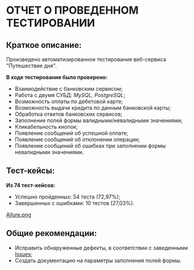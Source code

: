 # ОТЧЕТ О ПРОВЕДЕННОМ ТЕСТИРОВАНИИ
## Краткое описание:

Произведено автоматизированное тестирования веб-сервиса "Путешествие дня".

**В ходе тестирования было проверено:**

* Взаимодействие с банковским сервисом;
* Работа с двумя СУБД: *MySQL, PostgreSQL*;
* Возможность оплаты по дебетовой карте;
* Возможность выдачи кредита по данным банковской карты;
* Обработка ответов банковских сервисов;
* Заполнение полей формы валидными/невалидными значениями;
* Кликабельность кнопок;
* Появление сообщений об успешной оплате;
* Появление сообщений об отклонении операции;
* Появление сообщений об ошибках при заполнении формы невалидными значениями.

## Тест-кейсы:
**Из 74 тест-кейсов:**
* Успешно пройденных: 54 теста (72,97%);
* Завершенных с ошибками: 10 тестов (27,03%).

[Allure.png](https://github.com/KseniiaVv/Marrakesh1/blob/main/docs/Allure.md)

## Общие рекомендации:
* Исправить обнаруженные дефекты, в соответствии с заведенными [Issues](https://github.com/KseniiaVv/Marrakesh1/issues);
* Создать документацию на параметры заполнения полей формы.